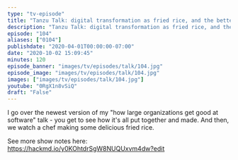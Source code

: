 ```yaml
---
type: "tv-episode"
title: "Tanzu Talk: digital transformation as fried rice, and the better software standard talk"
description: "Tanzu Talk: digital transformation as fried rice, and the better software standard talk"
episode: "104"
aliases: ["0104"]
publishdate: "2020-04-01T00:00:00-07:00"
date: "2020-10-02 15:09:45"
minutes: 120
episode_banner: "images/tv/episodes/talk/104.jpg"
episode_image: "images/tv/episodes/talk/104.jpg"
images: ["images/tv/episodes/talk/104.jpg"]
youtube: "0RgX1n8vSiQ"
draft: "False"
---
```


I go over the newest version of my "how large organizations get good at software" talk - you get to see how it's all put together and made. And then, we watch a chef making some delicious fried rice.

See more show notes here: https://hackmd.io/y0KOhtdrSgW8NUQUxvm4dw?edit
